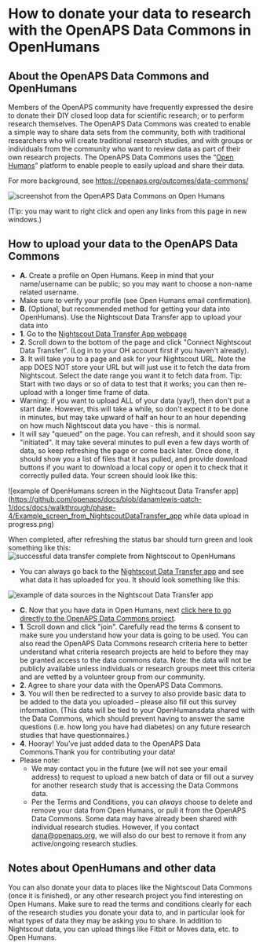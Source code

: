 # How to donate your data to research with the OpenAPS Data Commons in OpenHumans

## About the OpenAPS Data Commons and OpenHumans

Members of the OpenAPS community have frequently expressed the desire to donate their DIY closed loop data for scientific research; or to perform research themselves. The OpenAPS Data Commons was created to enable a simple way to share data sets from the community, both with traditional researchers who will create traditional research studies, and with groups or individuals from the community who want to review data as part of their own research projects. The OpenAPS Data Commons uses the “[Open Humans](https://www.openhumans.org/about/)” platform to enable people to easily upload and share their data.

For more background, see https://openaps.org/outcomes/data-commons/

![screenshot from the OpenAPS Data Commons on Open Humans](https://github.com/openaps/docs/blob/danamlewis-patch-1/docs/docs/walkthrough/phase-4/OpenAPS_Data_Commons.png)

(Tip: you may want to right click and open any links from this page in new windows.)

## How to upload your data to the OpenAPS Data Commons


* **A**. Create a profile on Open Humans. Keep in mind that your name/username can be public; so you may want to choose a non-name related username.
 * Make sure to verify your profile (see Open Humans email confirmation).
* **B**. (Optional, but recommended  method for getting your data into OpenHumans). Use the Nightscout Data Transfer app to upload your data into 
 * **1**. Go to the [Nightscout Data Transfer App webpage](https://www.openhumans.org/activity/nightscout-data-transfer/)
 * **2**. Scroll down to the bottom of the page and click "Connect Nightscout Data Transfer". (Log in to your OH account first if you haven't already). 
 * **3**. It will take you to a page and ask for your Nightscout URL. Note the app DOES NOT store your URL but will just use it to fetch the data from Nightscout. Select the date range you want it to fetch data from. Tip: Start with two days or so of data to test that it works; you can then re-upload with a longer time frame of data. 
 * Warning: if you want to upload ALL of your data (yay!), then don't put a start date. However, this will take a while, so don't expect it to be done in minutes, but may take upward of half an hour to an hour depending on how much Nightscout data you have - this is normal.
 * It will say "queued" on the page. You can refresh, and it should soon say "initiated". It may take several minutes to pull even a few days worth of data, so keep refreshing the page or come back later. Once done, it should show you a list of files that it has pulled, and provide download buttons if you want to download a local copy or open it to check that it correctly pulled data. Your screen should look like this:
  
  ![example of OpenHumans screen in the Nightscout Data Transfer app](https://github.com/openaps/docs/blob/danamlewis-patch-1/docs/docs/walkthrough/phase-4/Example_screen_from_NightscoutDataTransfer_app while data upload in progress.png)
  
  When completed, after refreshing the status bar should turn green and look something like this:
  ![successful data transfer complete from Nightscout to OpenHumans](https://github.com/openaps/docs/blob/danamlewis-patch-1/docs/docs/walkthrough/phase-4/Successful_data_transfer_complete_screen_in_OpenHumans.png)
 
 * You can always go back to the [Nightscout Data Transfer app](https://www.openhumans.org/activity/nightscout-data-transfer/) and see what data it has uploaded for you. It should look something like this:

![example of data sources in the Nightscout Data Transfer app](https://github.com/openaps/docs/blob/danamlewis-patch-1/docs/docs/walkthrough/phase-4/How_data_looks_in_NightscoutDataTransferApp_OpenHumans.png)

* **C**. Now that you have data in Open Humans, next [click here to go directly to the OpenAPS Data Commons project](https://www.openhumans.org/activity/openaps-data-commons/).
 * **1**. Scroll down and click "join". Carefully read the terms & consent to make sure you understand how your data is going to be used. You can also read the OpenAPS Data Commons research criteria here to better understand what criteria research projects are held to before they may be granted access to the data commons data. Note: the data will not be publicly available unless individuals or research groups meet this criteria and are vetted by a volunteer group from our community.
 * **2**. Agree to share your data with the OpenAPS Data Commons.
 * **3**. You will then be redirected to a survey to also provide basic data to be added to the data you uploaded – please also fill out this survey information. (This data will be tied to your OpenHumansdata shared with the Data Commons, which should prevent having to answer the same questions (i.e. how long you have had diabetes) on any future research studies that have questionnaires.)
 * **4**. Hooray! You’ve just added data to the OpenAPS Data Commons.Thank you for contributing your data! 
 * Please note: 
   * We may contact you in the future (we will not see your email address) to request to upload a new batch of data or fill out a survey for another research study that is accessing the Data Commons data.
    * Per the Terms and Conditions, you can *always* choose to delete and remove your data from Open Humans, or pull it from the OpenAPS Data Commons. Some data may have already been shared with individual research studies. However, if you contact dana@openaps.org, we will also do our best to remove it from any active/ongoing research studies.
 
## Notes about OpenHumans and other data

You can also donate your data to places like the Nightscout Data Commons (once it is finished), or any other research project you find interesting on Open Humans. Make sure to read the terms and conditions clearly for each of the research studies you donate your data to, and in particular look for what types of data they may be asking you to share. In addition to Nightscout data, you can upload things like Fitbit or Moves data, etc. to Open Humans. 
